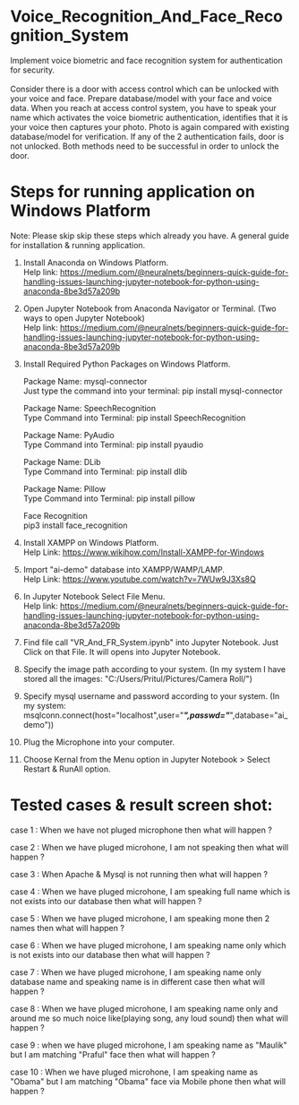 # Voice_Recognition_And_Face_Recognition_System
Implement voice biometric and face recognition system for authentication for security.<br><br> 
Consider there is a door with access control which can be unlocked with your voice and face. Prepare database/model with your face and voice data. When you reach at access control system, you have to speak your name which activates the voice biometric authentication, identifies that it is your voice then captures your photo. Photo is again compared with existing database/model for verification. If any of the 2 authentication fails, door is not unlocked. Both methods need to be successful in order to unlock the door.<br> 

Steps for running application on Windows Platform
===================================================
Note: Please skip skip these steps which already you have. 
      A general guide for installation & running application. 

1) Install Anaconda on Windows Platform.<br>
   Help link: https://medium.com/@neuralnets/beginners-quick-guide-for-handling-issues-launching-jupyter-notebook-for-python-using-anaconda-8be3d57a209b
 
2) Open Jupyter Notebook from Anaconda Navigator or Terminal. (Two ways to open Jupyter Notebook) <br>
   Help link: https://medium.com/@neuralnets/beginners-quick-guide-for-handling-issues-launching-jupyter-notebook-for-python-using-anaconda-8be3d57a209b

3) Install Required Python Packages on Windows Platform.

   Package Name: mysql-connector<br>
   Just type the command into your terminal: pip install mysql-connector

   Package Name: SpeechRecognition<br> 
   Type Command into Terminal: pip install SpeechRecognition

   Package Name: PyAudio<br>
   Type Command into Terminal: pip install pyaudio   
 
   Package Name: DLib<br>
   Type Command into Terminal: pip install dlib

   Package Name: Pillow<br>	
   Type Command into Terminal: pip install pillow
   
   Face Recognition<br>
   pip3 install face_recognition

4) Install XAMPP on Windows Platform.<br>
   Help Link: https://www.wikihow.com/Install-XAMPP-for-Windows

5) Import "ai-demo" database into XAMPP/WAMP/LAMP.<br>
   Help Link: https://www.youtube.com/watch?v=7WUw9J3Xs8Q
 
6) In Jupyter Notebook Select File Menu.<br>
   Help link: https://medium.com/@neuralnets/beginners-quick-guide-for-handling-issues-launching-jupyter-notebook-for-python-using-anaconda-8be3d57a209b 

7) Find file call "VR_And_FR_System.ipynb" into Jupyter Notebook. Just Click on that File. It will opens into Jupyter Notebook.

8) Specify the image path according to your system. (In my system I have stored all the images: "C:/Users/Pritul/Pictures/Camera Roll/")

9) Specify mysql username and password according to your system. (In my system: msqlconn.connect(host="localhost",user="*****",passwd="*****",database="ai_demo"))

9) Plug the Microphone into your computer.

10) Choose Kernal from the Menu option in Jupyter Notebook > Select Restart & RunAll option.



Tested cases & result screen shot:
===================================
case 1 : When we have not pluged microphone then what will happen ?

case 2 : When we have pluged microhone, I am not speaking then what will happen ?

case 3 : When Apache & Mysql is not running then what will happen ?

case 4 : When we have pluged microhone, I am speaking full name which is not exists into our database then what will happen ?

case 5 : When we have pluged microhone, I am speaking mone then 2 names then what will happen ?

case 6 : When we have pluged microhone, I am speaking name only which is not exists into our database then what will happen ?

case 7 : When we have pluged microhone, I am speaking name only database name and speaking name is in different case then what will happen ?

case 8 : When we have pluged microhone, I am speaking name only and around me so much noice like(playing song, any loud sound) then what will happen ?

case 9 : when we have pluged microhone, I am speaking name as "Maulik" but I am matching "Praful" face then what will happen ?

case 10 : When we have pluged microhone, I am speaking name as "Obama" but I am matching "Obama" face via Mobile phone then what will happen ?

